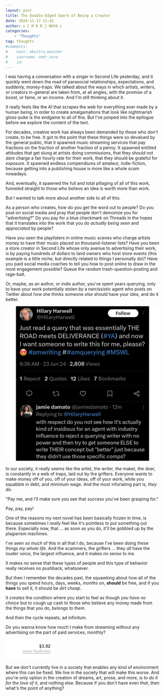 ```yaml
---
layout: post
title: The Double-Edged Sword of Being a Creator
date: 2024-11-17 21:42
author: 𐕣 C M D R ░ NOVA 𐕣
categories:
    - "Thoughts"
tag: thoughts
#comments:
#    host: mkultra.monster
#    username: cmdr_nova
#    id: 
---
```

I was having a conversation with a singer in Second Life yesterday, and it quickly went down the road of parasocial relationships, expectations, and suddenly, money-traps. We talked about the ways in which artists, writers, or creators in-general are taken from, at all angles, with the promise of a boost, or fame, or an income. And I'm still thinking about it.

It really feels like the AI that scrapes the web for everything ever made by a human being, in order to create amalgamations that look like nightmarish gloss-puke is the endgame to all of this. But I've jumped into the epilogue before we explore the content of the text.

For decades, creative work has always been demanded by those who *don't* create, to be free. It got to the point that these things were so devalued by the general public, that it spawned music streaming services that pay fractions on the fraction of another fraction of a penny. It spawned entitled attitudes that get slung at artists doing commissions, that they should not *dare* charge a fair hourly rate for their work, that they should be grateful for *exposure*. It spawned endless compendiums of amateur, indie-fiction, because getting into a publishing house is more like a whole *scam* nowadays.

And, eventually, it spawned the full and total pillaging of all of this work, funneled straight to those who believe an idea is worth more than work.

But I wanted to talk more about another side to all of this.

As a person who creates, how do you get the word out to people? Do you post on social media and pray that people don't demonize you for "advertising?" Do you pay for a blue checkmark on Threads in the hopes that it translates into the work that you do *actually being seen* and *appreciated* by people?

Have you seen the playlisters in online music scenes who charge artists money to have their music placed on thousand-listener lists? Have you been a store creator in Second Life whose only avenue to advertising their work, is by paying hundreds of dollars to land owners who host store events (this example is a little niche, but directly related to things I personally do)? Have you paid social media coaches to tell you how to post online to draw in the most engagement possible? Queue the random trash-question-posting and rage-bait.

Or, maybe, as an author, or *indie* author, you've spent years querying, only to have your work potentially stolen by a narcissistic agent who posts on Twitter about how she thinks someone *else* should have your idea, and do it better.

<img src="/img/posts/creators/agents.webp">

In our society, it *really* seems like the artist, the writer, the maker, the doer, is constantly in a web of traps, laid out by the grifters. Everyone wants to make money off of you, off of your ideas, off of your *work*, while you squabble in debt, and minimum wage. And the most infuriating part is, *they do*.

"Pay me, and I'll make sure you see that success you've been grasping for." 

Pay, pay, pay!

One of the reasons my next novel has been basically frozen in time, is because sometimes I *really* feel like it's pointless to put something out there. Especially now, that ... as soon as you do, it'll be gobbled up by the plagiarism machines.

I've seen *so much* of this in all that I do, because I've been doing these things *my whole life*. And the scammers, the grifters ... they *all* have the louder voice, the largest influence, and it makes *no sense* to me.

It makes no sense that these types of people and this type of behavior really receives no pushback, whatsoever.

But then I remember the decades past, the squawking about how all of the things you spend hours, days, weeks, *months* on, **should** be free, and if you **have** to sell it, it should be *dirt cheap*.

It *creates* the condition where you start to feel as though *you have no choice* but to cough up cash to those who believe any money made from the things that you do, *belongs to them*.

And then the cycle repeats, ad infinitum.

Do you wanna know how much I make from streaming without any advertising on the part of paid services, monthly?

<img src="/img/posts/creators/music.png">

But we don't currently live in a society that enables any kind of environment where this can be fixed. We live in the society that will make this worse. And you're only option in the creation of dreams, art, prose, and more, *is to do it for the love of it*, and nothing else. Because if you don't have even *that*, then what's the point of anything?